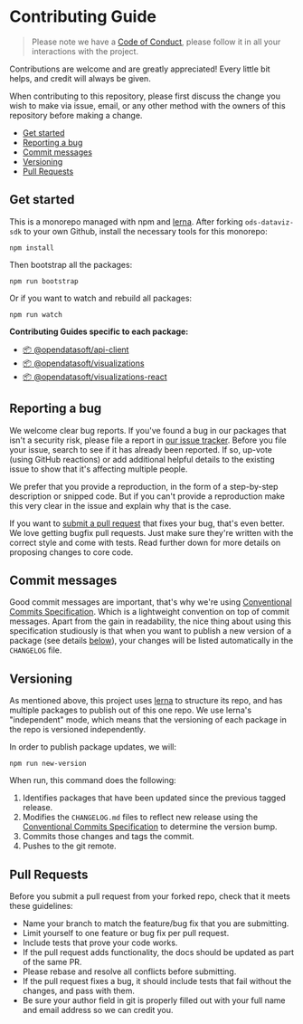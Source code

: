 # Contributing Guide

> Please note we have a [Code of Conduct](../../CODE_OF_CONDUCT.md), please follow it in all your interactions with the project.

Contributions are welcome and are greatly appreciated! Every little bit helps, and credit will always be given.

When contributing to this repository, please first discuss the change you wish to make via issue, email, or any other method with the owners of this repository before making a change.

- [Get started](#get-started)
- [Reporting a bug](#reporting-a-bug)
- [Commit messages](#commit-messages)
- [Versioning](#versioning)
- [Pull Requests](#pull-requests)

## Get started

This is a monorepo managed with npm and [lerna](https://github.com/lerna/lerna). After forking `ods-dataviz-sdk` to your own Github, install the necessary tools for this monorepo:

```shell
npm install
```

Then bootstrap all the packages:

```shell
npm run bootstrap
```

Or if you want to watch and rebuild all packages:

```shell
npm run watch
```

**Contributing Guides specific to each package:**

- [:package: @opendatasoft/api-client](packages/api-client/CONTRIBUTING.md)
- [:package: @opendatasoft/visualizations](packages/visualizations/CONTRIBUTING.md)
- [:package: @opendatasoft/visualizations-react](packages/visualizations-react/CONTRIBUTING.md)

## Reporting a bug

We welcome clear bug reports. If you've found a bug in our packages that isn't a security risk, please file a report in [our issue tracker](https://github.com/opendatasoft/ods-dataviz-sdk/issues). Before you file your issue, search to see if it has already been reported. If so, up-vote (using GitHub reactions) or add additional helpful details to the existing issue to show that it's affecting multiple people.

We prefer that you provide a reproduction, in the form of a step-by-step description or snipped code. But if you can't provide a reproduction make this very clear in the issue and explain why that is the case.

If you want to [submit a pull request](#pull-requests) that fixes your bug, that's even better. We love getting bugfix pull requests. Just make sure they're written with the correct style and come with tests. Read further down for more details on proposing changes to core code.

## Commit messages

Good commit messages are important, that's why we're using [Conventional Commits Specification](https://www.conventionalcommits.org/). Which is a lightweight convention on top of commit messages. Apart from the gain in readability, the nice thing about using this specification studiously is that when you want to publish a new version of a package (see details [below](#versioning)), your changes will be listed automatically in the `CHANGELOG` file.

## Versioning

As mentioned above, this project uses [lerna](https://github.com/lerna/lerna) to structure its repo, and has multiple packages to publish out of this one repo. We use lerna's "independent" mode, which means that the versioning of each package in the repo is versioned independently.

In order to publish package updates, we will:

```shell
npm run new-version
```

When run, this command does the following:

1. Identifies packages that have been updated since the previous tagged release.
2. Modifies the `CHANGELOG.md` files to reflect new release using the [Conventional Commits Specification](https://www.conventionalcommits.org/) to determine the version bump.
3. Commits those changes and tags the commit.
4. Pushes to the git remote.

## Pull Requests

Before you submit a pull request from your forked repo, check that it meets these guidelines:

- Name your branch to match the feature/bug fix that you are submitting.
- Limit yourself to one feature or bug fix per pull request.
- Include tests that prove your code works.
- If the pull request adds functionality, the docs should be updated as part of the same PR.
- Please rebase and resolve all conflicts before submitting.
- If the pull request fixes a bug, it should include tests that fail without the changes, and pass
with them.
- Be sure your author field in git is properly filled out with your full name and email address so we can credit you.
